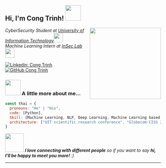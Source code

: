 <h2> Hi, I'm Cong Trinh! <img src="https://media.giphy.com/media/mGcNjsfWAjY5AEZNw6/giphy.gif" width="50"></h2>
<img align='right' src="https://media.giphy.com/media/ieyl9zmCjO4b4t6qoY/giphy.gif" width="230">
<p><em>CyberSecurity Student at <a href="https://en.uit.edu.vn/">University of Information Technology</a><img src="https://media.giphy.com/media/fYSnHlufseco8Fh93Z/giphy.gif" width="30"></br>Machine Learning Intern at <a href="https://inseclab.uit.edu.vn/">InSec Lab</a><img src="https://media.giphy.com/media/WUlplcMpOCEmTGBtBW/giphy.gif" width="30"> 
</em></p>

[![Linkedin: Cong Trinh](https://img.shields.io/badge/-bluesoju25-blue?style=flat-square&logo=Linkedin&logoColor=white&link=https://www.linkedin.com/in/bluesoju25/)](https://www.linkedin.com/in/bluesoju25/)
[![GitHub Cong Trinh](https://img.shields.io/github/followers/thaiane?label=follow&style=social)](https://github.com/bluesoju)


### <img src="https://media.giphy.com/media/VgCDAzcKvsR6OM0uWg/giphy.gif" width="50"> A little more about me...  

```javascript
const thai = {
  pronouns: "He" | "His",
  code: [Python],
  Skill: [Machine Learning, NLP, Deep Learning, Machine Learning based-on CyberSecurity],
  architecture: ["UIT scientific research conference", "Globecom-CISS 2023"]
}
```

<img src="https://media.giphy.com/media/LnQjpWaON8nhr21vNW/giphy.gif" width="60"> <em><b>I love connecting with different people</b> so if you want to say <b>hi, I'll be happy to meet you more!</b> :)</em>

---
